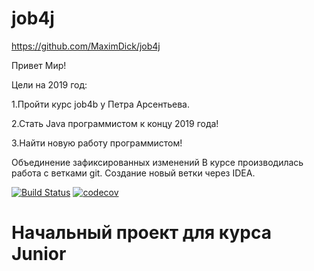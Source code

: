 ﻿# job4j
https://github.com/MaximDick/job4j

Привет Мир!

Цели на 2019 год:

1.Пройти  курс job4b у Петра Арсентьева.

2.Стать Java программистом к концу 2019 года!

3.Найти  новую работу программистом!

Объединение зафиксированных изменений
В курсе производилась работа с ветками git.
Создание новый ветки через IDEA.

[![Build Status](https://travis-ci.org/MaximDick/job4j.svg?branch=master)](https://travis-ci.org/MaximDick/job4j)
[![codecov](https://codecov.io/gh/MaximDick/job4j/branch/master/graph/badge.svg)](https://codecov.io/gh/MaximDick/job4j)



# Начальный проект для курса Junior



